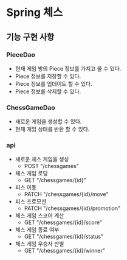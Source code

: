 # Spring 체스


## 기능 구현 사항

### PieceDao

- 현재 게임 방의 Piece 정보를 가지고 올 수 있다.
- Piece 정보를 저장할 수 있다.
- Piece 정보를 업데이트 할 수 있다.
- Piece 정보를 삭제할 수 있다.

### ChessGameDao

- 새로운 게임을 생성할 수 있다.
- 현재 게임 상태를 반환 할 수 있다.

### api

- 새로운 체스 게임을 생성 
  - POST "/chessgames"
- 체스 게임 로딩
  - GET "/chessgames/{id}"
- 피스 이동
  - PATCH "/chessgames/{id}/move"
- 피스 프로모션
  - PATCH "/chessgames/{id}/promotion"
- 체스 게임 스코어 계산
  - GET "/chessgames/{id}/score"
- 체스 게임 종료 여부
  - GET "/chessgames/{id}/status"
- 체스 게임 우승자 판별
  - GET "/chessgames/{id}/winner"
